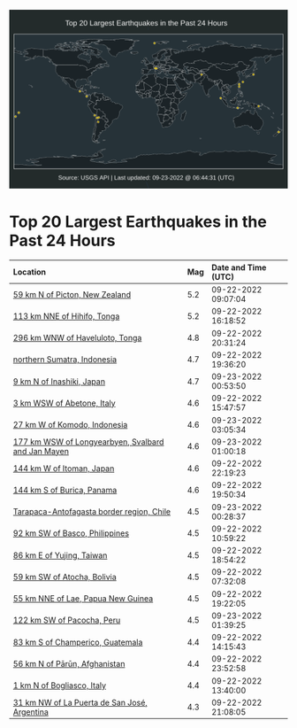 ![Map](./map.png)

# Top 20 Largest Earthquakes in the Past 24 Hours

| Location | Mag | Date and Time (UTC) |
|:---|:---|:---|
| [59 km N of Picton, New Zealand](https://earthquake.usgs.gov/earthquakes/eventpage/us7000ia3y) | 5.2 | 09-22-2022 09:07:04 |
| [113 km NNE of Hihifo, Tonga](https://earthquake.usgs.gov/earthquakes/eventpage/us7000ia8t) | 5.2 | 09-22-2022 16:18:52 |
| [296 km WNW of Haveluloto, Tonga](https://earthquake.usgs.gov/earthquakes/eventpage/us7000iaal) | 4.8 | 09-22-2022 20:31:24 |
| [northern Sumatra, Indonesia](https://earthquake.usgs.gov/earthquakes/eventpage/us7000iaa2) | 4.7 | 09-22-2022 19:36:20 |
| [9 km N of Inashiki, Japan](https://earthquake.usgs.gov/earthquakes/eventpage/us7000iac2) | 4.7 | 09-23-2022 00:53:50 |
| [3 km WSW of Abetone, Italy](https://earthquake.usgs.gov/earthquakes/eventpage/us7000ia8f) | 4.6 | 09-22-2022 15:47:57 |
| [27 km W of Komodo, Indonesia](https://earthquake.usgs.gov/earthquakes/eventpage/us7000iact) | 4.6 | 09-23-2022 03:05:34 |
| [177 km WSW of Longyearbyen, Svalbard and Jan Mayen](https://earthquake.usgs.gov/earthquakes/eventpage/us7000iac9) | 4.6 | 09-23-2022 01:00:18 |
| [144 km W of Itoman, Japan](https://earthquake.usgs.gov/earthquakes/eventpage/us7000iabm) | 4.6 | 09-22-2022 22:19:23 |
| [144 km S of Burica, Panama](https://earthquake.usgs.gov/earthquakes/eventpage/us7000iaa6) | 4.6 | 09-22-2022 19:50:34 |
| [Tarapaca-Antofagasta border region, Chile](https://earthquake.usgs.gov/earthquakes/eventpage/us7000iabz) | 4.5 | 09-23-2022 00:28:37 |
| [92 km SW of Basco, Philippines](https://earthquake.usgs.gov/earthquakes/eventpage/us7000ia4g) | 4.5 | 09-22-2022 10:59:22 |
| [86 km E of Yujing, Taiwan](https://earthquake.usgs.gov/earthquakes/eventpage/us7000ia9u) | 4.5 | 09-22-2022 18:54:22 |
| [59 km SW of Atocha, Bolivia](https://earthquake.usgs.gov/earthquakes/eventpage/us7000ia3h) | 4.5 | 09-22-2022 07:32:08 |
| [55 km NNE of Lae, Papua New Guinea](https://earthquake.usgs.gov/earthquakes/eventpage/us7000ia9x) | 4.5 | 09-22-2022 19:22:05 |
| [122 km SW of Pacocha, Peru](https://earthquake.usgs.gov/earthquakes/eventpage/us7000iacc) | 4.5 | 09-23-2022 01:39:25 |
| [83 km S of Champerico, Guatemala](https://earthquake.usgs.gov/earthquakes/eventpage/us7000ia6n) | 4.4 | 09-22-2022 14:15:43 |
| [56 km N of Pārūn, Afghanistan](https://earthquake.usgs.gov/earthquakes/eventpage/us7000iabv) | 4.4 | 09-22-2022 23:52:58 |
| [1 km N of Bogliasco, Italy](https://earthquake.usgs.gov/earthquakes/eventpage/us7000ia6e) | 4.4 | 09-22-2022 13:40:00 |
| [31 km NW of La Puerta de San José, Argentina](https://earthquake.usgs.gov/earthquakes/eventpage/us7000iaay) | 4.3 | 09-22-2022 21:08:05 |
